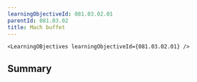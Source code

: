 ```yaml
---
learningObjectiveId: 081.03.02.01
parentId: 081.03.02
title: Mach buffet
---
```


```tsx eval
<LearningOBjectives learningObjectiveId={081.03.02.01} />
```

## Summary
